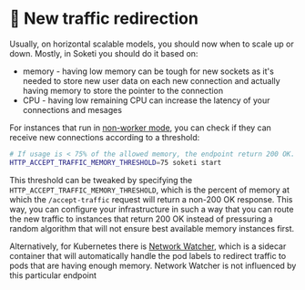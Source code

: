 # 🔀 New traffic redirection

Usually, on horizontal scalable models, you should now when to scale up or down. Mostly, in Soketi you should do it based on:

* memory - having low memory can be tough for new sockets as it's needed to store new user data on each new connection and actually having memory to store the pointer to the connection
* CPU - having low remaining CPU can increase the latency of your connections and mesages

For instances that run in [non-worker mode](../horizontal-scaling/running-modes.md#soketi\_mode-worker), you can check if they can receive new connections according to a threshold:

```bash
# If usage is < 75% of the allowed memory, the endpoint return 200 OK.
HTTP_ACCEPT_TRAFFIC_MEMORY_THRESHOLD=75 soketi start
```

This threshold can be tweaked by specifying the `HTTP_ACCEPT_TRAFFIC_MEMORY_THRESHOLD`, which is the percent of memory at which the `/accept-traffic` request will return a non-200 OK response. This way, you can configure your infrastructure in such a way that you can route the new traffic to instances that return 200 OK instead of pressuring a random algorithm that will not ensure best available memory instances first.

Alternatively, for Kubernetes there is [Network Watcher](broken-reference), which is a sidecar container that will automatically handle the pod labels to redirect traffic to pods that are having enough memory. Network Watcher is not influenced by this particular endpoint

